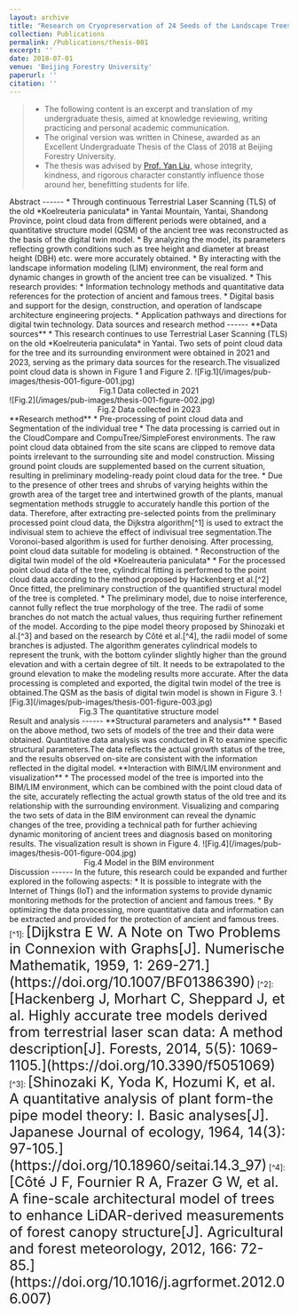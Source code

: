 ```yaml
---
layout: archive
title: "Research on Cryopreservation of 24 Seeds of the Landscape Trees (Original paper in Chinese)"
collection: Publications
permalink: /Publications/thesis-001
excerpt: ''
date: 2018-07-01
venue: 'Beijing Forestry University'
paperurl: ''
citation: ''
---
```




>* The following content is an excerpt and translation of my undergraduate thesis, aimed at knowledge reviewing, writing practicing and personal academic communication.
>* The original version was written in Chinese, awarded as an Excellent Undergraduate Thesis of the Class of 2018 at Beijing Forestry University.
>* The thesis was advised by [Prof. Yan Liu](https://sola.bjfu.edu.cn/cn/teachers/famous/index.html), whose integrity, kindness, and rigorous character constantly influence those around her, benefitting students for life.

<!-->

Abstract
------

* Through continuous Terrestrial Laser Scanning (TLS) of the old *Koelreuteria paniculata* in Yantai Mountain, Yantai, Shandong Province, point cloud data from different periods were obtained, and a quantitative structure model (QSM) of the ancient tree was reconstructed as the basis of the digital twin model.

* By analyzing the model, its parameters reflecting growth conditions such as tree height and diameter at breast height (DBH) etc. were more accurately obtained.

* By interacting with the landscape information modeling (LIM) environment, the real form and dynamic changes in growth of the ancient tree can be visualized.

* This research provides:
    * Information technology methods and quantitative data references for the protection of ancient and famous trees.
    * Digital basis and support for the design, construction, and operation of landscape architecture engineering projects.
    * Application pathways and directions for digital twin technology.



Data sources and research method
------

**Data sources**

* This research continues to use Terrestrial Laser Scanning (TLS) on the old *Koelreuteria paniculata* in Yantai. Two sets of point cloud data for the tree and its surrounding environment were obtained in 2021 and 2023, serving as the primary data sources for the research.The visualized point cloud data is shown in Figure 1 and Figure 2.

![Fig.1](/images/pub-images/thesis-001-figure-001.jpg)

<center>Fig.1 Data collected in 2021</center>

![Fig.2](/images/pub-images/thesis-001-figure-002.jpg)

<center>Fig.2 Data collected in 2023</center>

**Research method**

* Pre-processing of point cloud data and Segmentation of the individual tree

    * The data processing is carried out in the CloudCompare and CompuTree/SimpleForest environments. The raw point cloud data obtained from the site scans are clipped to remove data points irrelevant to the surrounding site and model construction. Missing ground point clouds are supplemented based on the current situation, resulting in preliminary modeling-ready point cloud data for the tree.

    * Due to the presence of other trees and shrubs of varying heights within the growth area of the target tree and intertwined growth of the plants, manual segmentation methods struggle to accurately handle this portion of the data. Therefore, after extracting pre-selected points from the preliminary processed point cloud data, the Dijkstra algorithm[^1] is used to extract the indivisual stem to achieve the effect of indivisual tree segmentation.The Voronoi-based algorithm is used for further denoising. After processing, point cloud data suitable for modeling is obtained.

* Reconstruction of the digital twin model of the old *Koelreauteria paniculata*

    * For the processed point cloud data of the tree, cylindrical fitting is performed to the point cloud data according to the method proposed by Hackenberg et al.[^2] Once fitted, the preliminary construction of the quantified structural model of the tree is completed.

    * The preliminary model, due to noise interference, cannot fully reflect the true morphology of the tree. The radii of some branches do not match the actual values, thus requiring further refinement of the model. According to the pipe model theory proposed by Shinozaki et al.[^3] and based on the research by Côté et al.[^4], the radii model of some branches is adjusted. The algorithm generates cylindrical models to represent the trunk, with the bottom cylinder slightly higher than the ground elevation and with a certain degree of tilt. It needs to be extrapolated to the ground elevation to make the modeling results more accurate. After the data processing is completed and exported, the digital twin model of the tree is obtained.The QSM as the basis of digital twin model is shown in Figure 3.

![Fig.3](/images/pub-images/thesis-001-figure-003.jpg)

<center>Fig.3 The quantitative structure model</center>



Result and analysis
------

**Structural parameters and analysis**

* Based on the above method, two sets of models of the tree and their data were obtained. Quantitative data analysis was conducted in R to examine specific structural parameters.The data reflects the actual growth status of the tree, and the results observed on-site are consistent with the information reflected in the digital model.

**Interaction with BIM/LIM environment and visualization**

* The processed model of the tree is imported into the BIM/LIM environment, which can be combined with the point cloud data of the site, accurately reflecting the actual growth status of the old tree and its relationship with the surrounding environment. Visualizing and comparing the two sets of data in the BIM environment can reveal the dynamic changes of the tree, providing a technical path for further achieving dynamic monitoring of ancient trees and diagnosis based on monitoring results. The visualization result is shown in Figure 4.

![Fig.4](/images/pub-images/thesis-001-figure-004.jpg)

<center>Fig.4 Model in the BIM environment</center>



Discussion
------

In the future, this research could be expanded and further explored in the following aspects:

* It is possible to integrate with the Internet of Things (IoT) and the information systems to provide dynamic monitoring methods for the protection of ancient and famous trees.

* By optimizing the data processing, more quantitative data and information can be extracted and provided for the protection of ancient and famous trees.



[^1]: <span style="font-size: 1.8em;">[Dijkstra E W. A Note on Two Problems in Connexion with Graphs[J]. Numerische Mathematik, 1959, 1: 269-271.](https://doi.org/10.1007/BF01386390)</span>

[^2]: <span style="font-size: 1.8em;">[Hackenberg J, Morhart C, Sheppard J, et al. Highly accurate tree models derived from terrestrial laser scan data: A method description[J]. Forests, 2014, 5(5): 1069-1105.](https://doi.org/10.3390/f5051069)</span>

[^3]: <span style="font-size: 1.8em;">[Shinozaki K, Yoda K, Hozumi K, et al. A quantitative analysis of plant form-the pipe model theory: I. Basic analyses[J]. Japanese Journal of ecology, 1964, 14(3): 97-105.](https://doi.org/10.18960/seitai.14.3_97)</span>

[^4]: <span style="font-size: 1.8em;">[Côté J F, Fournier R A, Frazer G W, et al. A fine-scale architectural model of trees to enhance LiDAR-derived measurements of forest canopy structure[J]. Agricultural and forest meteorology, 2012, 166: 72-85.](https://doi.org/10.1016/j.agrformet.2012.06.007)</span>



